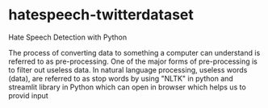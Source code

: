 # hatespeech-twitterdataset
Hate Speech Detection with Python

The process of converting data to something a computer can understand is referred to as pre-processing. One of the major forms of pre-processing is to filter out useless data. In natural language processing, useless words (data), are referred to as stop words by using "NLTK" in python and streamlit library in Python which can open in browser which helps us to provid input 
